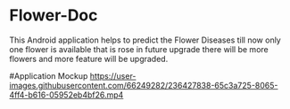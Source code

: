 # Flower-Doc
This Android application helps to predict the Flower Diseases till now only one flower is available that is rose in future upgrade there will be  more flowers and more feature will be upgraded.

#Application Mockup
https://user-images.githubusercontent.com/66249282/236427838-65c3a725-8065-4ff4-b616-05952eb4bf26.mp4

